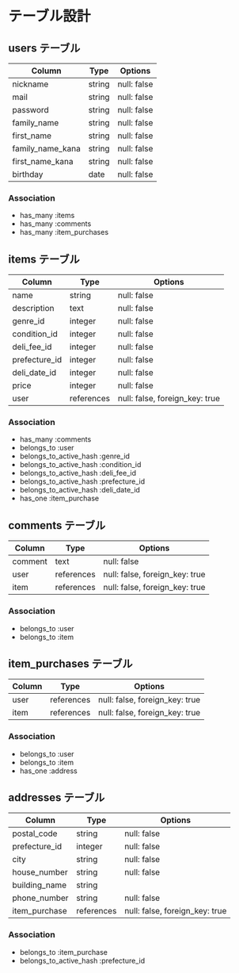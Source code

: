 # テーブル設計

## users テーブル

| Column           | Type    | Options     |
| ---------------- | ------- | ----------- |
| nickname         | string  | null: false |
| mail             | string  | null: false |
| password         | string  | null: false |
| family_name      | string  | null: false |
| first_name       | string  | null: false |
| family_name_kana | string  | null: false |
| first_name_kana  | string  | null: false |
| birthday         | date    | null: false |


### Association

- has_many :items
- has_many :comments
- has_many :item_purchases

## items テーブル

| Column        | Type       | Options                  |
| ------------- | ---------- | ------------------------ |
| name          | string     | null: false              |
| description   | text       | null: false              |
| genre_id      | integer    | null: false              |
| condition_id  | integer    | null: false              |
| deli_fee_id   | integer    | null: false              |
| prefecture_id | integer    | null: false              |
| deli_date_id  | integer    | null: false              |
| price         | integer    | null: false              |
| user          | references | null: false, foreign_key: true |

### Association

- has_many   :comments
- belongs_to :user
- belongs_to_active_hash :genre_id
- belongs_to_active_hash :condition_id
- belongs_to_active_hash :deli_fee_id
- belongs_to_active_hash :prefecture_id
- belongs_to_active_hash :deli_date_id
- has_one :item_purchase


## comments テーブル

| Column  | Type       | Options                        |
| ------- | ---------- | -------------------------------|
| comment | text       | null: false                    |
| user    | references | null: false, foreign_key: true |
| item    | references | null: false, foreign_key: true |

### Association

- belongs_to :user
- belongs_to :item

## item_purchases テーブル

| Column  | Type       | Options                        |
| ------- | ---------- | -------------------------------|
| user    | references | null: false, foreign_key: true |
| item    | references | null: false, foreign_key: true |

### Association

- belongs_to :user
- belongs_to :item
- has_one :address


## addresses テーブル

| Column        | Type    | Options                    |
| ------------- | ------- | -------------------------- |
| postal_code   | string  | null: false                |
| prefecture_id | integer | null: false                |
| city          | string  | null: false                |
| house_number  | string  | null: false                |
| building_name | string  |                            |
| phone_number  | string  | null: false                |
| item_purchase | references | null: false, foreign_key: true |


### Association

- belongs_to :item_purchase 
- belongs_to_active_hash :prefecture_id

